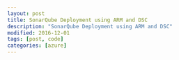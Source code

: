 ```yaml
---
layout: post
title: SonarQube Deployment using ARM and DSC
description: "SonarQube Deployment using ARM and DSC"
modified: 2016-12-01
tags: [post, code]
categories: [azure]
---
```


